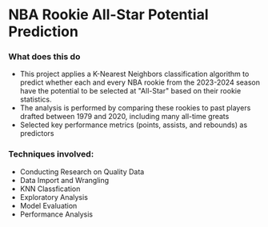 # NBA Rookie All-Star Potential Prediction

### What does this do
- This project applies a K-Nearest Neighbors classification algorithm to predict whether each and every NBA rookie from the 2023-2024 season have the potential to be selected at "All-Star" based on their rookie statistics. 
- The analysis is performed by comparing these rookies to past players drafted between 1979 and 2020, including many all-time greats
- Selected key performance metrics (points, assists, and rebounds) as predictors

### Techniques involved:
- Conducting Research on Quality Data
- Data Import and Wrangling
- KNN Classfication
- Exploratory Analysis
- Model Evaluation
- Performance Analysis
